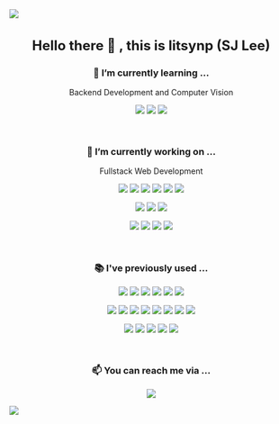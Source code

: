 <img src="https://capsule-render.vercel.app/api?type=waving&color=auto&height=300&section=header&text=litsynp&fontSize=90" />

<h3 align="center" style="font-size: 1.5rem;">Hello there 👋 , this is litsynp (SJ Lee)</h3>

<h3 align="center">🌱 I’m currently learning ...</h3>
<p align="center">Backend Development and Computer Vision</p>

<p align="center">
<img src="https://img.shields.io/badge/Spring-6DB33F?style=flat-square&logo=Spring&logoColor=white"/></a>
<img src="https://img.shields.io/badge/PyTorch-EE4C2C?style=flat-square&logo=PyTorch&logoColor=white"/></a>
<img src="https://img.shields.io/badge/OpenCV-5C3EE8?style=flat-square&logo=OpenCV&logoColor=white"/></a>
</p>

<div>&nbsp;</div>

<h3 align="center"> 🔭 I’m currently working on ...</h3>
<p align="center">Fullstack Web Development</p>

<p align="center">
<img src="https://img.shields.io/badge/Python-3776AB?style=flat-square&logo=Python&logoColor=white"/></a>
<img src="https://img.shields.io/badge/Django-092E20?style=flat-square&logo=Django&logoColor=white"/></a>
<img src="https://img.shields.io/badge/React-61DAFB?style=flat-square&logo=React&logoColor=white"/></a>
<img src="https://img.shields.io/badge/Redux-764ABC?style=flat-square&logo=Redux&logoColor=white"/></a>
<img src="https://img.shields.io/badge/Matrial_UI-0081CB?style=flat-square&logo=Material-UI&logoColor=white"/></a>
<img src="https://img.shields.io/badge/Tailwind_CSS-38B2AC?style=flat-square&logo=Tailwind-CSS&logoColor=white"/></a>
</p>

<p align="center">
<img src="https://img.shields.io/badge/Docker-2496ED?style=flat-square&logo=Docker&logoColor=white"/></a>
<img src="https://img.shields.io/badge/NGINX-009639?style=flat-square&logo=NGINX&logoColor=white"/></a>
<img src="https://img.shields.io/badge/PostgreSQL-336791?style=flat-square&logo=PostgreSQL&logoColor=white"/></a>
</p>

<p align="center">
<img src="https://img.shields.io/badge/Elastic_Stack-005571?style=flat-square&logo=Elastic-Stack&logoColor=white"/></a>
<img src="https://img.shields.io/badge/Redis-DC382D?style=flat-square&logo=Redis&logoColor=white"/></a>
<img src="https://img.shields.io/badge/Amazon_AWS-232F3E?style=flat-square&logo=Amazon-AWS&logoColor=white"/></a>
<img src="https://img.shields.io/badge/Google_Analytics-E37400?style=flat-square&logo=Google-Analytics&logoColor=white"/></a>
</p>

<div>&nbsp;</div>

<h3 align="center">📚 I've previously used ...</h3>

<p align="center">
<img src="https://img.shields.io/badge/Node.js-339933?style=flat-square&logo=Node.js&logoColor=white"/></a>
<img src="https://img.shields.io/badge/Express-000000?style=flat-square&logo=Express&logoColor=white"/></a>
<img src="https://img.shields.io/badge/NestJS-E0234E?style=flat-square&logo=nestjs&logoColor=white"/></a>
<img src="https://img.shields.io/badge/Next.js-000000?style=flat-square&logo=nextdotjs&logoColor=white"/></a>
<img src="https://img.shields.io/badge/MariaDB-003545?style=flat-square&logo=MariaDB&logoColor=white"/></a>
<img src="https://img.shields.io/badge/TensorFlow-FF6F00?style=flat-square&logo=TensorFlow&logoColor=white"/></a>
</p>

<p align="center">
<img src="https://img.shields.io/badge/Java-007396?style=flat-square&logo=Java&logoColor=white"/></a>
<img src="https://img.shields.io/badge/C-A8B9CC?style=flat-square&logo=C&logoColor=white"/></a>
<img src="https://img.shields.io/badge/C++-00599C?style=flat-square&logo=C%2B%2B&logoColor=white"/></a>
<img src="https://img.shields.io/badge/JavaScript-F7DF1E?style=flat-square&logo=JavaScript&logoColor=white"/></a>
<img src="https://img.shields.io/badge/TypeScript-3178C6?style=flat-square&logo=typescript&logoColor=white"/></a>
<img src="https://img.shields.io/badge/HTML5-E34F26?style=flat-square&logo=html5&logoColor=white"/></a>
<img src="https://img.shields.io/badge/CSS3-1572B6?style=flat-square&logo=CSS3&logoColor=white"/></a>
<img src="https://img.shields.io/badge/Bootstrap-7952B3?style=flat-square&logo=Bootstrap&logoColor=white"/></a>
</p>

<p align="center">
<img src="https://img.shields.io/badge/Linux-FCC624?style=flat-square&logo=Linux&logoColor=white"/></a>
<img src="https://img.shields.io/badge/Ubuntu-E95420?style=flat-square&logo=Ubuntu&logoColor=white"/></a>
<img src="https://img.shields.io/badge/Arch_Linux-1793D1?style=flat-square&logo=Arch-Linux&logoColor=white"/></a>
<img src="https://img.shields.io/badge/Raspberry_Pi-A22846?style=flat-square&logo=Raspberry-Pi&logoColor=white"/></a>
<img src="https://img.shields.io/badge/Apache_Tomcat-F8DC75?style=flat-square&logo=Apache-Tomcat&logoColor=black"/></a>
</p>

<!-- <p align="center">
<img src="https://img.shields.io/badge/Visual_Studio_Code-007ACC?style=flat-square&logo=Visual-Studio-Code&logoColor=white"/></a>
<img src="https://img.shields.io/badge/GitKraken-179287?style=flat-square&logo=GitKraken&logoColor=white"/></a>
<img src="https://img.shields.io/badge/Trello-0052CC?style=flat-square&logo=Trello&logoColor=white"/></a>
<img src="https://img.shields.io/badge/Swagger-85EA2D?style=flat-square&logo=Swagger&logoColor=white"/></a>
</p>-->

<div>&nbsp;</div>

<h3 align="center">📫 You can reach me via ...</h3>

<p align="center">
<a href="mailto:nocte55is@gmail.com"><img src="https://img.shields.io/badge/Gmail-EA4335?style=flat-square&logo=Gmail&logoColor=white&link=mailto:nocte55is@gmail.com"/></a>
</p>

<img src="https://capsule-render.vercel.app/api?type=waving&color=auto&height=200&section=footer" />
